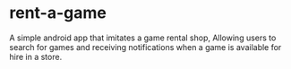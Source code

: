 # rent-a-game
A simple android app that imitates a game rental shop, Allowing users to search for games and receiving notifications when a game is available for hire in a store.
